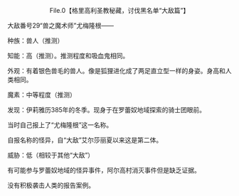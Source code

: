 <p align="center">File.0【格里高利圣教秘藏，讨伐黑名单“大敌篇”】</p>

大敌番号29“兽之魔术师”尤梅隆根——

种族：兽人（推测）

知能：高（推测）。推测程度和吸血鬼相同。

外观：有着银色兽毛的兽人。像是狐狸进化成了两足直立型一样的身姿。身高和人类相同。

魔素：中等程度（推测）

发现：伊莉雅历385年的冬季。现身于在罗蕾奴地域探索的骑士团眼前。

当时自己报上了“尤梅隆根”这一名称。

自报名称的怪异，自“大敌”艾尔莎丽夏以来这是第二体。

威胁：低（相较于其他“大敌”）

有可能参与罗蕾奴地域的怪异事件，阿尔高村消灭事件但是缺乏证据。

没有积极袭击人类的报告案例。

